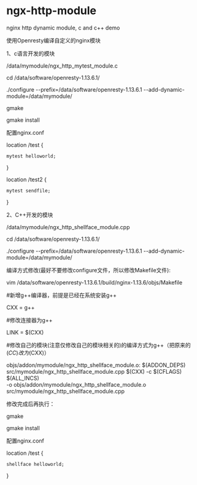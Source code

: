 # ngx-http-module

nginx http dynamic module, c and c++ demo

使用Openresty编译自定义的nginx模块

1、c语言开发的模块

/data/mymodule/ngx_http_mytest_module.c

cd /data/software/openresty-1.13.6.1/

./configure --prefix=/data/software/openresty-1.13.6.1 --add-dynamic-module=/data/mymodule/

gmake 

gmake install

配置nginx.conf

location /test {

    mytest helloworld;
    
}


location /test2 {

    mytest sendfile;
    
}


2、C++开发的模块

/data/mymodule/ngx_http_shellface_module.cpp

cd /data/software/openresty-1.13.6.1/

./configure --prefix=/data/software/openresty-1.13.6.1 --add-dynamic-module=/data/mymodule/

编译方式修改(最好不要修改configure文件，所以修改Makefile文件):

vim /data/software/openresty-1.13.6.1/build/nginx-1.13.6/objs/Makefile

#新增g++编译器，前提是已经在系统安装g++

CXX = g++

#修改连接器为g++

LINK = $(CXX)

#修改自己的模块(注意仅修改自己的模块相关的)的编译方式为g++（把原来的$(CC)改为$(CXX)）

objs/addon/mymodule/ngx_http_shellface_module.o:   $(ADDON_DEPS) \
    src/mymodule/ngx_http_shellface_module.cpp
    $(CXX) -c $(CFLAGS)  $(ALL_INCS) \
        -o objs/addon/mymodule/ngx_http_shellface_module.o \
        src/mymodule/ngx_http_shellface_module.cpp


修改完成后再执行：

gmake 

gmake install        


配置nginx.conf

location /test {

    shellface helloworld;
    
}
